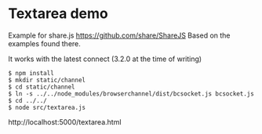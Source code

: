 # Textarea demo

Example for share.js https://github.com/share/ShareJS
Based on the examples found there.

It works with the latest connect (3.2.0 at the time of writing)

    $ npm install
    $ mkdir static/channel
    $ cd static/channel
    $ ln -s ../../node_modules/browserchannel/dist/bcsocket.js bcsocket.js
    $ cd ../../
    $ node src/textarea.js

http://localhost:5000/textarea.html
